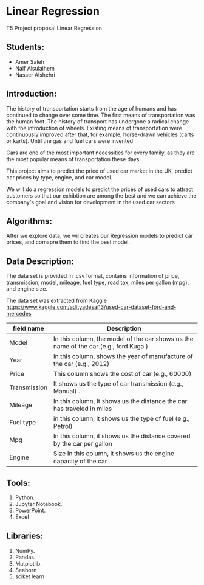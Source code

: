 # Linear Regression
  T5 Project proposal
Linear Regression

## Students:
* Amer Saleh
* Naif Alsulaihem
* Nasser Alshehri


## Introduction:
The history of transportation starts from the age of humans and has continued to change over some time. The first means of transportation was the human foot.
The history of transport has undergone a radical change with the introduction of wheels. Existing means of transportation were continuously improved after that, for example, horse-drawn vehicles (carts or karts).
Until the gas and fuel cars were invented

Cars are one of the most important necessities for every family, as they are the most popular means of transportation these days.

This project aims to predict the price of used car market in the UK, predict car prices by type, engine, and car model.

We will do a regression models to predict the prices of used cars to attract customers so that our exhibtion are among the best and we can achieve the company's goal and vision for development in the used car sectors

## Algorithms:
After we explore data, we wil creates our Regression models to predict car prices, and comapre them to find the best model.


## Data Description:
The data set is provided in .csv format,  contains information of price, transmission, model, mileage, fuel type, road tax, miles per gallon (mpg), and engine size. 

The data set was extracted from Kaggle https://www.kaggle.com/adityadesai13/used-car-dataset-ford-and-mercedes





|field name|Description                                                                         | 
 |-------|--------------------------------------------------------------------------------------|
 | Model | In this column, the model of the car shows us the name of the car.(e.g., ford Kuga.)| 
 | Year | In this column, shows the year of manufacture of the car (e.g., 2012)                |
 | Price | This column shows the cost of car (e.g., 60000)                                     |
 | Transmission | It shows us the type of car transmission (e.g., Manual) .                    |
 | Mileage |In this column, It shows us the distance the car has traveled in miles             |
 | Fuel type |in this column, it shows us the type of fuel (e.g., Petrol)                      |
 | Mpg | In this column, it shows us the distance covered by the car per gallon                |
 | Engine | Size In this column, it shows us the engine capacity of the car                    |
 


 
## Tools:
1. Python.
2. Jupyter Notebook.
3. PowerPoint.
4. Excel

## Libraries:
1. NumPy.
2. Pandas.
3. Matplotlib.
4. Seaborn
5. sciket learn

